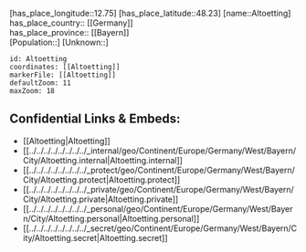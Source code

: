 ﻿---
location: [48.23,12.75] 
mapzoom: [7,12] 
mapmarker: city 
type: City
tags:
- geo/City


SpocWebEntityId: 28790
isDeleted: false
confidential: public

---
[has_place_longitude::12.75] 
[has_place_latitude::48.23] 
[name::Altoetting] 
has_place_country:: [[Germany]]  
has_place_province:: [[Bayern]]  
[Population::] 
[Unknown::] 


```leaflet
id: Altoetting
coordinates: [[Altoetting]] 
markerFile: [[Altoetting]] 
defaultZoom: 11 
maxZoom: 18
```


## Confidential Links & Embeds: 
- [[Altoetting|Altoetting]]  
- [[../../../../../../../../_internal/geo/Continent/Europe/Germany/West/Bayern/City/Altoetting.internal|Altoetting.internal]] 
- [[../../../../../../../../_protect/geo/Continent/Europe/Germany/West/Bayern/City/Altoetting.protect|Altoetting.protect]] 
- [[../../../../../../../../_private/geo/Continent/Europe/Germany/West/Bayern/City/Altoetting.private|Altoetting.private]] 
- [[../../../../../../../../_personal/geo/Continent/Europe/Germany/West/Bayern/City/Altoetting.personal|Altoetting.personal]] 
- [[../../../../../../../../_secret/geo/Continent/Europe/Germany/West/Bayern/City/Altoetting.secret|Altoetting.secret]] 
